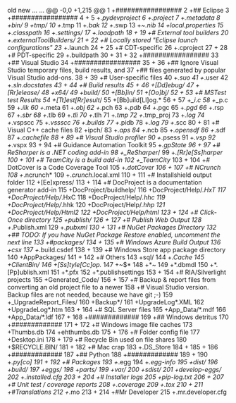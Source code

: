 old	new	
...	...	@@ -0,0 +1,215 @@
	1	+#################
	2	+## Eclipse
	3	+#################
	4	+
	5	+*.pydevproject
	6	+.project
	7	+.metadata
	8	+bin/
	9	+tmp/
	10	+*.tmp
	11	+*.bak
	12	+*.swp
	13	+*~.nib
	14	+local.properties
	15	+.classpath
	16	+.settings/
	17	+.loadpath
	18	+
	19	+# External tool builders
	20	+.externalToolBuilders/
	21	+
	22	+# Locally stored "Eclipse launch configurations"
	23	+*.launch
	24	+
	25	+# CDT-specific
	26	+.cproject
	27	+
	28	+# PDT-specific
	29	+.buildpath
	30	+
	31	+
	32	+#################
	33	+## Visual Studio
	34	+#################
	35	+
	36	+## Ignore Visual Studio temporary files, build results, and
	37	+## files generated by popular Visual Studio add-ons.
	38	+
	39	+# User-specific files
	40	+*.suo
	41	+*.user
	42	+*.sln.docstates
	43	+
	44	+# Build results
	45	+
	46	+[Dd]ebug/
	47	+[Rr]elease/
	48	+x64/
	49	+build/
	50	+[Bb]in/
	51	+[Oo]bj/
	52	+
	53	+# MSTest test Results
	54	+[Tt]est[Rr]esult*/
	55	+[Bb]uild[Ll]og.*
	56	+
	57	+*_i.c
	58	+*_p.c
	59	+*.ilk
	60	+*.meta
	61	+*.obj
	62	+*.pch
	63	+*.pdb
	64	+*.pgc
	65	+*.pgd
	66	+*.rsp
	67	+*.sbr
	68	+*.tlb
	69	+*.tli
	70	+*.tlh
	71	+*.tmp
	72	+*.tmp_proj
	73	+*.log
	74	+*.vspscc
	75	+*.vssscc
	76	+.builds
	77	+*.pidb
	78	+*.log
	79	+*.scc
	80	+
	81	+# Visual C++ cache files
	82	+ipch/
	83	+*.aps
	84	+*.ncb
	85	+*.opensdf
	86	+*.sdf
	87	+*.cachefile
	88	+
	89	+# Visual Studio profiler
	90	+*.psess
	91	+*.vsp
	92	+*.vspx
	93	+
	94	+# Guidance Automation Toolkit
	95	+*.gpState
	96	+
	97	+# ReSharper is a .NET coding add-in
	98	+_ReSharper*/
	99	+*.[Rr]e[Ss]harper
	100	+
	101	+# TeamCity is a build add-in
	102	+_TeamCity*
	103	+
	104	+# DotCover is a Code Coverage Tool
	105	+*.dotCover
	106	+
	107	+# NCrunch
	108	+*.ncrunch*
	109	+.*crunch*.local.xml
	110	+
	111	+# Installshield output folder
	112	+[Ee]xpress/
	113	+
	114	+# DocProject is a documentation generator add-in
	115	+DocProject/buildhelp/
	116	+DocProject/Help/*.HxT
	117	+DocProject/Help/*.HxC
	118	+DocProject/Help/*.hhc
	119	+DocProject/Help/*.hhk
	120	+DocProject/Help/*.hhp
	121	+DocProject/Help/Html2
	122	+DocProject/Help/html
	123	+
	124	+# Click-Once directory
	125	+publish/
	126	+
	127	+# Publish Web Output
	128	+*.Publish.xml
	129	+*.pubxml
	130	+
	131	+# NuGet Packages Directory
	132	+## TODO: If you have NuGet Package Restore enabled, uncomment the next line
	133	+#packages/
	134	+
	135	+# Windows Azure Build Output
	136	+csx
	137	+*.build.csdef
	138	+
	139	+# Windows Store app package directory
	140	+AppPackages/
	141	+
	142	+# Others
	143	+sql/
	144	+*.Cache
	145	+ClientBin/
	146	+[Ss]tyle[Cc]op.*
	147	+~$*
	148	+*~
	149	+*.dbmdl
	150	+*.[Pp]ublish.xml
	151	+*.pfx
	152	+*.publishsettings
	153	+
	154	+# RIA/Silverlight projects
	155	+Generated_Code/
	156	+
	157	+# Backup & report files from converting an old project file to a newer
	158	+# Visual Studio version. Backup files are not needed, because we have git ;-)
	159	+_UpgradeReport_Files/
	160	+Backup*/
	161	+UpgradeLog*.XML
	162	+UpgradeLog*.htm
	163	+
	164	+# SQL Server files
	165	+App_Data/*.mdf
	166	+App_Data/*.ldf
	167	+
	168	+#############
	169	+## Windows detritus
	170	+#############
	171	+
	172	+# Windows image file caches
	173	+Thumbs.db
	174	+ehthumbs.db
	175	+
	176	+# Folder config file
	177	+Desktop.ini
	178	+
	179	+# Recycle Bin used on file shares
	180	+$RECYCLE.BIN/
	181	+
	182	+# Mac crap
	183	+.DS_Store
	184	+
	185	+
	186	+#############
	187	+## Python
	188	+#############
	189	+
	190	+*.py[co]
	191	+
	192	+# Packages
	193	+*.egg
	194	+*.egg-info
	195	+dist/
	196	+build/
	197	+eggs/
	198	+parts/
	199	+var/
	200	+sdist/
	201	+develop-eggs/
	202	+.installed.cfg
	203	+
	204	+# Installer logs
	205	+pip-log.txt
	206	+
	207	+# Unit test / coverage reports
	208	+.coverage
	209	+.tox
	210	+
	211	+#Translations
	212	+*.mo
	213	+
	214	+#Mr Developer
	215	+.mr.developer.cfg
